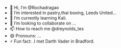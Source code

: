 - 👋 Hi, I’m @Rochadragao
- 👀 I’m interested in pastry,thai boxing, Leeds United...
- 🌱 I’m currently learning Kali.
- 💞️ I’m looking to collaborate on ...
- 📫 How to reach me @dreynolds_tes
- 😄 Pronouns: ...
- ⚡ Fun fact: .I met Darth Vader in Bradford.

<!---
Rochadragao/Rochadragao is a ✨ special ✨ repository because its `README.md` (this file) appears on your GitHub profile.
You can click the Preview link to take a look at your changes.
--->
